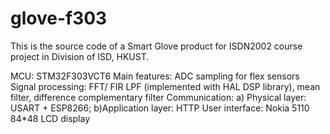 # glove-f303

This is the source code of a Smart Glove product for ISDN2002 course project in Division of ISD, HKUST. 

MCU: STM32F303VCT6
Main features: ADC sampling for flex sensors
Signal processing: FFT/ FIR LPF (implemented with HAL DSP library), mean filter, difference complementary filter
Communication: a) Physical layer: USART + ESP8266;  b)Application layer: HTTP
User interface: Nokia 5110 84*48 LCD display
